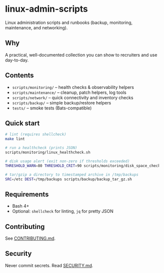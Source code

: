 # linux-admin-scripts
Linux administration scripts and runbooks (backup, monitoring, maintenance, and networking).

## Why
A practical, well-documented collection you can show to recruiters and use day-to-day.

## Contents
- `scripts/monitoring/` – health checks & observability helpers
- `scripts/maintenance/` – cleanup, patch helpers, log tools
- `scripts/network/` – quick connectivity and inventory checks
- `scripts/backup/` – simple backup/restore helpers
- `tests/` – smoke tests (Bats-compatible)

## Quick start
```bash
# lint (requires shellcheck)
make lint

# run a healthcheck (prints JSON)
scripts/monitoring/linux_healthcheck.sh

# disk usage alert (exit non-zero if thresholds exceeded)
THRESHOLD_WARN=80 THRESHOLD_CRIT=90 scripts/monitoring/disk_space_check.sh

# tar/gzip a directory to timestamped archive in /tmp/backups
SRC=/etc DEST=/tmp/backups scripts/backup/backup_tar_gz.sh
```

## Requirements
- Bash 4+
- Optional: `shellcheck` for linting, `jq` for pretty JSON

## Contributing
See [CONTRIBUTING.md](CONTRIBUTING.md).

## Security
Never commit secrets. Read [SECURITY.md](SECURITY.md).
